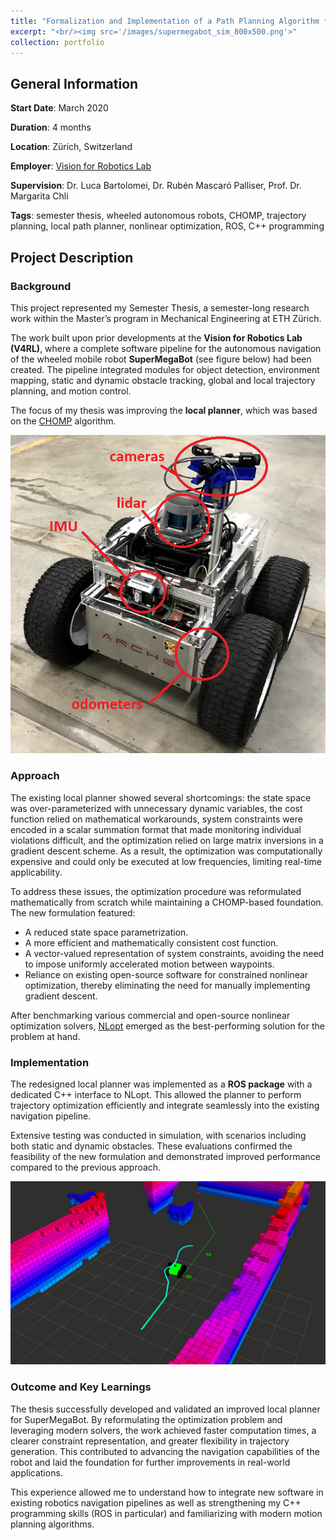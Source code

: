 ```yaml
---
title: "Formalization and Implementation of a Path Planning Algorithm for Autonomous Robot Navigation"
excerpt: "<br/><img src='/images/supermegabot_sim_800x500.png'>"
collection: portfolio
---
```


## General Information

**Start Date**: March 2020

**Duration**: 4 months

**Location**: Zürich, Switzerland

**Employer**: [Vision for Robotics Lab](https://asl.ethz.ch/v4rl.html)

**Supervision**: Dr. Luca Bartolomei, Dr. Rubén Mascaró Palliser, Prof. Dr. Margarita Chli

**Tags**: semester thesis, wheeled autonomous robots, CHOMP, trajectory planning, local path planner, nonlinear optimization, ROS, C++ programming

## Project Description

### Background

This project represented my Semester Thesis, a semester-long research work within the Master’s program in Mechanical Engineering at ETH Zürich.  

The work built upon prior developments at the **Vision for Robotics Lab (V4RL)**, where a complete software pipeline for the autonomous navigation of the wheeled mobile robot **SuperMegaBot** (see figure below) had been created. The pipeline integrated modules for object detection, environment mapping, static and dynamic obstacle tracking, global and local trajectory planning, and motion control.

The focus of my thesis was improving the **local planner**, which was based on the [CHOMP](https://www.researchgate.net/publication/258141018_CHOMP_Covariant_Hamiltonian_optimization_for_motion_planning) algorithm.  

![SuperMegaBot](/images/supermegabot.png)

### Approach

The existing local planner showed several shortcomings: the state space was over-parameterized with unnecessary dynamic variables, the cost function relied on mathematical workarounds, system constraints were encoded in a scalar summation format that made monitoring individual violations difficult, and the optimization relied on large matrix inversions in a gradient descent scheme. As a result, the optimization was computationally expensive and could only be executed at low frequencies, limiting real-time applicability.  

To address these issues, the optimization procedure was reformulated mathematically from scratch while maintaining a CHOMP-based foundation. The new formulation featured:  

- A reduced state space parametrization.  
- A more efficient and mathematically consistent cost function.  
- A vector-valued representation of system constraints, avoiding the need to impose uniformly accelerated motion between waypoints.  
- Reliance on existing open-source software for constrained nonlinear optimization, thereby eliminating the need for manually implementing gradient descent.  

After benchmarking various commercial and open-source nonlinear optimization solvers, [NLopt](https://nlopt.readthedocs.io/en/latest/) emerged as the best-performing solution for the problem at hand.  

### Implementation

The redesigned local planner was implemented as a **ROS package** with a dedicated C++ interface to NLopt. This allowed the planner to perform trajectory optimization efficiently and integrate seamlessly into the existing navigation pipeline.  

Extensive testing was conducted in simulation, with scenarios including both static and dynamic obstacles. These evaluations confirmed the feasibility of the new formulation and demonstrated improved performance compared to the previous approach.  

![SuperMegaBot Simulation](/images/supermegabot_sim.png)

### Outcome and Key Learnings

The thesis successfully developed and validated an improved local planner for SuperMegaBot. By reformulating the optimization problem and leveraging modern solvers, the work achieved faster computation times, a clearer constraint representation, and greater flexibility in trajectory generation. This contributed to advancing the navigation capabilities of the robot and laid the foundation for further improvements in real-world applications.

This experience allowed me to understand how to integrate new software in existing robotics navigation pipelines as well as strengthening my C++ programming skills (ROS in particular) and familiarizing with modern motion planning algorithms.
